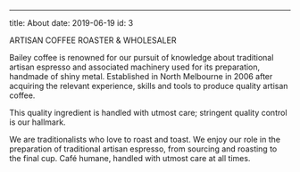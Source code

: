 ---
title: About
date: 2019-06-19
id: 3

ARTISAN COFFEE ROASTER & WHOLESALER

Bailey coffee is renowned for our pursuit of knowledge about traditional artisan espresso and associated machinery used for its preparation, handmade of shiny metal. Established in North Melbourne in 2006 after acquiring the relevant experience, skills and tools to produce quality artisan coffee.

This quality ingredient is handled with utmost care; stringent quality control is our hallmark.

We are traditionalists who love to roast and toast. We enjoy our role in the preparation of traditional artisan espresso, from sourcing and roasting to the final cup. Café humane, handled with utmost care at all times.
